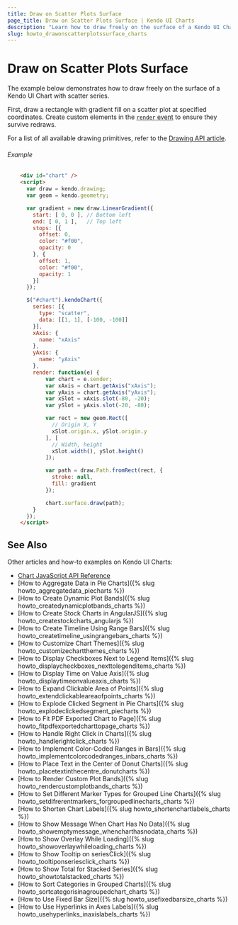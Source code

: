```yaml
---
title: Draw on Scatter Plots Surface
page_title: Draw on Scatter Plots Surface | Kendo UI Charts
description: "Learn how to draw freely on the surface of a Kendo UI Chart with scatter series."
slug: howto_drawonscatterplotssurface_charts
---
```


# Draw on Scatter Plots Surface

The example below demonstrates how to draw freely on the surface of a Kendo UI Chart with scatter series.

First, draw a rectangle with gradient fill on a scatter plot at specified coordinates. Create custom elements in the [`render` event](/api/javascript/dataviz/ui/chart#events-render) to ensure they survive redraws.

For a list of all available drawing primitives, refer to the [Drawing API article](/framework/drawing/overview).

###### Example

```html
    <div id="chart" />
    <script>
      var draw = kendo.drawing;
      var geom = kendo.geometry;

      var gradient = new draw.LinearGradient({
        start: [ 0, 0 ], // Bottom left
        end: [ 0, 1 ],   // Top left
        stops: [{
          offset: 0,
          color: "#f00",
          opacity: 0
        }, {
          offset: 1,
          color: "#f00",
          opacity: 1
        }]
      });

      $("#chart").kendoChart({
        series: [{
          type: "scatter",
          data: [[1, 1], [-100, -100]]
        }],
        xAxis: {
          name: "xAxis"
        },
        yAxis: {
          name: "yAxis"
        },
        render: function(e) {
            var chart = e.sender;
            var xAxis = chart.getAxis("xAxis");
            var yAxis = chart.getAxis("yAxis");
            var xSlot = xAxis.slot(-80, -20);
            var ySlot = yAxis.slot(-20, -80);

            var rect = new geom.Rect([
              // Origin X, Y
              xSlot.origin.x, ySlot.origin.y
            ], [
              // Width, height
              xSlot.width(), ySlot.height()
            ]);

            var path = draw.Path.fromRect(rect, {
              stroke: null,
              fill: gradient
            });

            chart.surface.draw(path);
        }
      });
    </script>
```

## See Also

Other articles and how-to examples on Kendo UI Charts:

* [Chart JavaScript API Reference](/api/javascript/dataviz/ui/chart)
* [How to Aggregate Data in Pie Charts]({% slug howto_aggregatedata_piecharts %})
* [How to Create Dynamic Plot Bands]({% slug howto_createdynamicplotbands_charts %})
* [How to Create Stock Charts in AngularJS]({% slug howto_createstockcharts_angularjs %})
* [How to Create Timeline Using Range Bars]({% slug howto_createtimeline_usingrangebars_charts %})
* [How to Customize Chart Themes]({% slug howto_customizechartthemes_charts %})
* [How to Display Checkboxes Next to Legend Items]({% slug howto_displaycheckboxes_nexttolegenditems_charts %})
* [How to Display Time on Value Axis]({% slug howto_displaytimeonvalueaxis_charts %})
* [How to Expand Clickable Area of Points]({% slug howto_extendclickableareaofpoints_charts %})
* [How to Explode Clicked Segment in Pie Charts]({% slug howto_explodeclickedsegment_piecharts %})
* [How to Fit PDF Exported Chart to Page]({% slug howto_fitpdfexportedcharttopage_charts %})
* [How to Handle Right Click in Charts]({% slug howto_handlerightclick_charts %})
* [How to Implement Color-Coded Ranges in Bars]({% slug howto_implementcolorcodedranges_inbars_charts %})
* [How to Place Text in the Center of Donut Charts]({% slug howto_placetextinthecentre_donutcharts %})
* [How to Render Custom Plot Bands]({% slug howto_rendercustomplotbands_charts %})
* [How to Set Different Marker Types for Grouped Line Charts]({% slug howto_setdifrerentmarkers_forgroupedlinecharts_charts %})
* [How to Shorten Chart Labels]({% slug howto_shortenchartlabels_charts %})
* [How to Show Message When Chart Has No Data]({% slug howto_showemptymessage_whencharthasnodata_charts %})
* [How to Show Overlay While Loading]({% slug howto_showoverlaywhileloading_charts %})
* [How to Show Tooltip on seriesClick]({% slug howto_tooltiponseriesclick_charts %})
* [How to Show Total for Stacked Series]({% slug howto_showtotalstacked_charts %})
* [How to Sort Categories in Grouped Charts]({% slug howto_sortcategorisinagroupedchart_charts %})
* [How to Use Fixed Bar Size]({% slug howto_usefixedbarsize_charts %})
* [How to Use Hyperlinks in Axes Labels]({% slug howto_usehyperlinks_inaxislabels_charts %})
